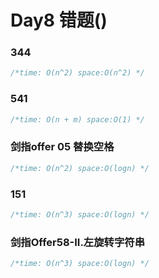 # Day8 错题()

### 344

```c++
/*time: O(n^2) space:O(n^2) */

```

### 541

```c++
/*time: O(n + m) space:O(1) */

```

### 剑指offer 05 替换空格

```c++
/*time: O(n^2) space:O(logn) */
```

### 151

```c++
/*time: O(n^3) space:O(logn) */

```

  ### 剑指Offer58-II.左旋转字符串

```c++
/*time: O(n^3) space:O(logn) */

```



